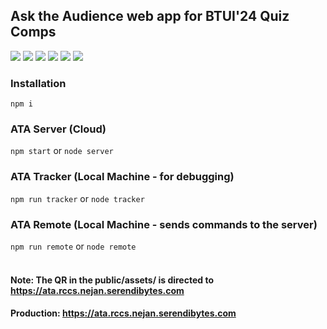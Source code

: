## Ask the Audience web app for BTUI'24 Quiz Comps
<img src="https://img.shields.io/static/v1?label=express.js&message=4.19.2&color=red&logo=express" />  <img src="https://img.shields.io/static/v1?label=socket.io&message=4.7.5&color=yellow&logo=socket.io" />  <img src="https://img.shields.io/static/v1?label=socket.io-client&message=4.7.5&color=yellow&logo=socket.io" />  <img src="https://img.shields.io/static/v1?label=chalk&message=5.3.0&color=green" />  <img src="https://img.shields.io/static/v1?label=uuid&message=10.0.0&color=black" />  <img src="https://img.shields.io/static/v1?label=chart.js&message=4.4.4&color=blue&logo=chart.js" />

### Installation
`npm i` <br>

### ATA Server (Cloud)
`npm start` or `node server` <br>

### ATA Tracker (Local Machine - for debugging)
`npm run tracker` or `node tracker`

### ATA Remote (Local Machine - sends commands to the server)
`npm run remote` or `node remote`
<br><br>
#### Note: The QR in the public/assets/ is directed to https://ata.rccs.nejan.serendibytes.com
#### Production: https://ata.rccs.nejan.serendibytes.com
